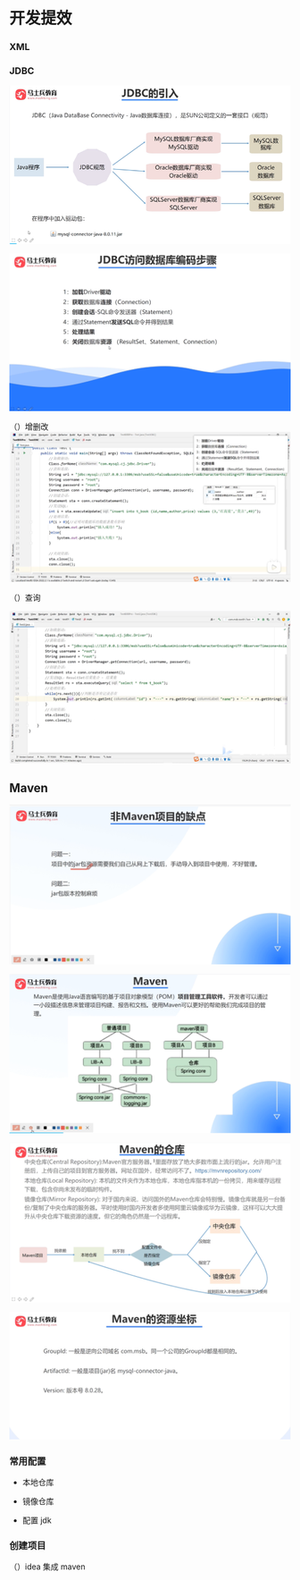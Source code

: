 # 开发提效

### XML

### JDBC

![alt text](img/image.png)

![alt text](img/image-1.png)

（）增删改
![alt text](img/image-2.png)

（）查询

![alt text](img/image-3.png)

## Maven

![alt text](img/image-4.png)

![alt text](img/image-5.png)

![alt text](img/image-6.png)

![alt text](img/image-7.png)

### 常用配置

- 本地仓库

- 镜像仓库

- 配置 jdk

### 创建项目

（）idea 集成 maven
